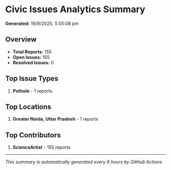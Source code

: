 #  Civic Issues Analytics Summary

**Generated:** 19/9/2025, 5:55:08 pm

##  Overview
- **Total Reports:** 155
- **Open Issues:** 155
- **Resolved Issues:** 0

##  Top Issue Types
1. **Pothole** - 1 reports

##  Top Locations
1. **Greater Noida, Uttar Pradesh** - 1 reports

##  Top Contributors
1. **ScienceArtist** - 155 reports

---
*This summary is automatically generated every 6 hours by GitHub Actions*
